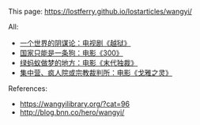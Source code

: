 This page: https://lostferry.github.io/lostarticles/wangyi/

All:

- [一个世界的阴谋论：电视剧《越狱》](2007-04-03-yue-yu.md)
- [国家只能是一条狗：电影《300》](2007-04-21-300.md)
- [绿蚂蚁做梦的地方：电影《末代独裁》](2007-04-25-mo-dai-du-cai.md)
- [集中营、疯人院或宗教裁判所：电影《戈雅之灵》](2007-05-12-ge-ya-zhi-ling.md)

References:

- https://wangyilibrary.org/?cat=96
- http://blog.bnn.co/hero/wangyi/
